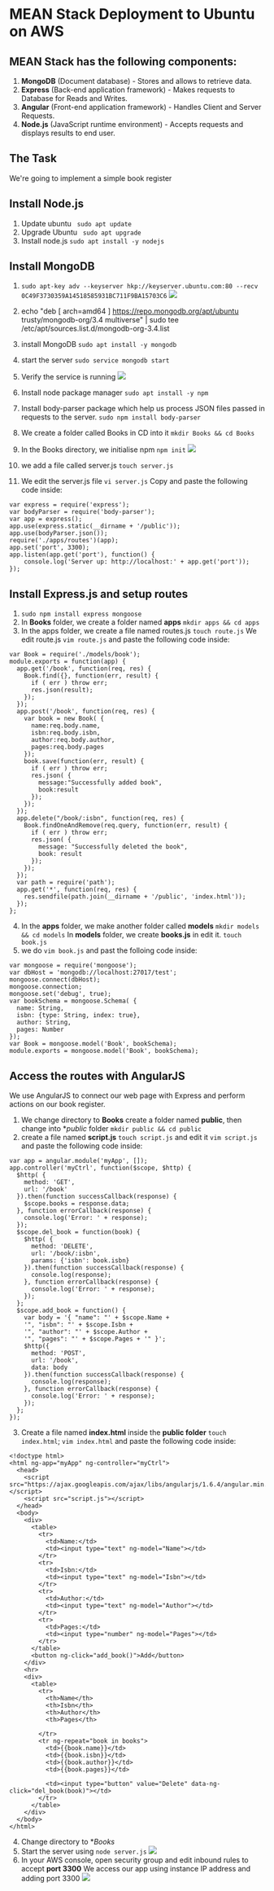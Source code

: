 # MEAN Stack Deployment to Ubuntu on AWS

## MEAN Stack has the following components:
1. **MongoDB** (Document database) - Stores and allows to retrieve data.
1. **Express** (Back-end application framework) - Makes requests to Database for Reads and Writes.
1. **Angular** (Front-end application framework) - Handles Client and Server Requests.
1. **Node.js** (JavaScript runtime environment) - Accepts requests and displays results to end user.

## The Task
We're going to implement a simple book register


## Install Node.js
1. Update ubuntu `` sudo apt update``
1. Upgrade Ubuntu `` sudo apt upgrade``
1. Install node.js ``sudo apt install -y nodejs``

## Install MongoDB
1. ``sudo apt-key adv --keyserver hkp://keyserver.ubuntu.com:80 --recv 0C49F3730359A14518585931BC711F9BA15703C6`` ![](https://user-images.githubusercontent.com/18899718/117191896-b8b55500-ada6-11eb-9175-5c3c83a4ea4e.png)
1. echo "deb [ arch=amd64 ] https://repo.mongodb.org/apt/ubuntu trusty/mongodb-org/3.4 multiverse" | sudo tee /etc/apt/sources.list.d/mongodb-org-3.4.list 

1. install MongoDB ``sudo apt install -y mongodb``
1. start the server ``sudo service mongodb start``
1. Verify the service is running ![](https://user-images.githubusercontent.com/18899718/117192159-029e3b00-ada7-11eb-99c3-cb7e8f59707c.png)
1. Install node package manager
``sudo apt install -y npm``
1. Install body-parser package which help us process JSON files passed in requests to the server.
``sudo npm install body-parser``
1. We create a folder called Books in CD into it
``mkdir Books && cd Books``
1. In the Books directory, we initialise npm
``npm init``
![](https://user-images.githubusercontent.com/18899718/117193113-18603000-ada8-11eb-966b-6c007528caa6.png)
1. we add a file called server.js
``touch server.js``
1. We edit the server.js file
``vi server.js``
Copy and paste the following code inside:
```
var express = require('express');
var bodyParser = require('body-parser');
var app = express();
app.use(express.static(__dirname + '/public'));
app.use(bodyParser.json());
require('./apps/routes')(app);
app.set('port', 3300);
app.listen(app.get('port'), function() {
    console.log('Server up: http://localhost:' + app.get('port'));
});
```
## Install Express.js and setup routes

1. ``sudo npm install express mongoose``
1. In **Books** folder, we create a folder named **apps**
``mkdir apps && cd apps``
1. In the apps folder, we create a file named routes.js
``touch route.js``
We edit route.js ``vim route.js`` and paste the following code inside:
```
var Book = require('./models/book');
module.exports = function(app) {
  app.get('/book', function(req, res) {
    Book.find({}, function(err, result) {
      if ( err ) throw err;
      res.json(result);
    });
  }); 
  app.post('/book', function(req, res) {
    var book = new Book( {
      name:req.body.name,
      isbn:req.body.isbn,
      author:req.body.author,
      pages:req.body.pages
    });
    book.save(function(err, result) {
      if ( err ) throw err;
      res.json( {
        message:"Successfully added book",
        book:result
      });
    });
  });
  app.delete("/book/:isbn", function(req, res) {
    Book.findOneAndRemove(req.query, function(err, result) {
      if ( err ) throw err;
      res.json( {
        message: "Successfully deleted the book",
        book: result
      });
    });
  });
  var path = require('path');
  app.get('*', function(req, res) {
    res.sendfile(path.join(__dirname + '/public', 'index.html'));
  });
};
```
4. In the **apps** folder, we make another folder called **models** 
``mkdir models && cd models``
In **models** folder, we create **books.js** in edit it. 
``touch book.js``
1. we do ``vim book.js`` and past the folloing code inside:
```
var mongoose = require('mongoose');
var dbHost = 'mongodb://localhost:27017/test';
mongoose.connect(dbHost);
mongoose.connection;
mongoose.set('debug', true);
var bookSchema = mongoose.Schema( {
  name: String,
  isbn: {type: String, index: true},
  author: String,
  pages: Number
});
var Book = mongoose.model('Book', bookSchema);
module.exports = mongoose.model('Book', bookSchema);

```

## Access the routes with AngularJS

We use AngularJS to connect our web page with Express and perform actions on our book register.

1. We change directory to **Books**  create a folder named **public**, then change into **public* folder
``mkdir public && cd public``
1. create a file named **script.js**
``touch script.js`` and edit it ``vim script.js``
and paste the following code inside:
```
var app = angular.module('myApp', []);
app.controller('myCtrl', function($scope, $http) {
  $http( {
    method: 'GET',
    url: '/book'
  }).then(function successCallback(response) {
    $scope.books = response.data;
  }, function errorCallback(response) {
    console.log('Error: ' + response);
  });
  $scope.del_book = function(book) {
    $http( {
      method: 'DELETE',
      url: '/book/:isbn',
      params: {'isbn': book.isbn}
    }).then(function successCallback(response) {
      console.log(response);
    }, function errorCallback(response) {
      console.log('Error: ' + response);
    });
  };
  $scope.add_book = function() {
    var body = '{ "name": "' + $scope.Name + 
    '", "isbn": "' + $scope.Isbn +
    '", "author": "' + $scope.Author + 
    '", "pages": "' + $scope.Pages + '" }';
    $http({
      method: 'POST',
      url: '/book',
      data: body
    }).then(function successCallback(response) {
      console.log(response);
    }, function errorCallback(response) {
      console.log('Error: ' + response);
    });
  };
});
```
3. Create a file named **index.html** inside the **public folder**
``touch index.html``; ``vim index.html`` and paste the following code inside:
```
<!doctype html>
<html ng-app="myApp" ng-controller="myCtrl">
  <head>
    <script src="https://ajax.googleapis.com/ajax/libs/angularjs/1.6.4/angular.min.js"></script>
    <script src="script.js"></script>
  </head>
  <body>
    <div>
      <table>
        <tr>
          <td>Name:</td>
          <td><input type="text" ng-model="Name"></td>
        </tr>
        <tr>
          <td>Isbn:</td>
          <td><input type="text" ng-model="Isbn"></td>
        </tr>
        <tr>
          <td>Author:</td>
          <td><input type="text" ng-model="Author"></td>
        </tr>
        <tr>
          <td>Pages:</td>
          <td><input type="number" ng-model="Pages"></td>
        </tr>
      </table>
      <button ng-click="add_book()">Add</button>
    </div>
    <hr>
    <div>
      <table>
        <tr>
          <th>Name</th>
          <th>Isbn</th>
          <th>Author</th>
          <th>Pages</th>

        </tr>
        <tr ng-repeat="book in books">
          <td>{{book.name}}</td>
          <td>{{book.isbn}}</td>
          <td>{{book.author}}</td>
          <td>{{book.pages}}</td>

          <td><input type="button" value="Delete" data-ng-click="del_book(book)"></td>
        </tr>
      </table>
    </div>
  </body>
</html>
```
4. Change directory to **Books*
1. Start the server using ``node server.js``
![](https://user-images.githubusercontent.com/18899718/117218101-2756da80-adc8-11eb-888c-9cf468e1a648.png)
1. In your AWS console, open security group and edit inbound rules to accept **port 3300**
We access our app using instance IP address and adding port 3300
![](https://user-images.githubusercontent.com/18899718/117218496-e01d1980-adc8-11eb-820a-ddebaf7ba4ca.png)